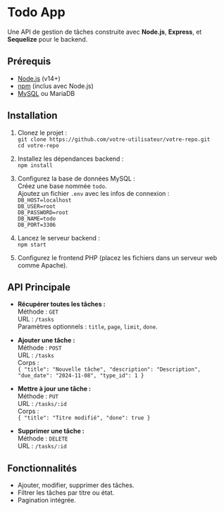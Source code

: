 # Todo App

Une API de gestion de tâches construite avec **Node.js**, **Express**, et **Sequelize** pour le backend.

## Prérequis

- [Node.js](https://nodejs.org/) (v14+)
- [npm](https://www.npmjs.com/) (inclus avec Node.js)
- [MySQL](https://www.mysql.com/) ou MariaDB

## Installation

1. Clonez le projet :  
   `git clone https://github.com/votre-utilisateur/votre-repo.git`  
   `cd votre-repo`

2. Installez les dépendances backend :  
   `npm install`

3. Configurez la base de données MySQL :  
   Créez une base nommée `todo`.  
   Ajoutez un fichier `.env` avec les infos de connexion :  
   `DB_HOST=localhost`  
   `DB_USER=root`  
   `DB_PASSWORD=root`  
   `DB_NAME=todo`  
   `DB_PORT=3306`

4. Lancez le serveur backend :  
   `npm start`

5. Configurez le frontend PHP (placez les fichiers dans un serveur web comme Apache).

## API Principale

- **Récupérer toutes les tâches :**  
  Méthode : `GET`  
  URL : `/tasks`  
  Paramètres optionnels : `title`, `page`, `limit`, `done`.

- **Ajouter une tâche :**  
  Méthode : `POST`  
  URL : `/tasks`  
  Corps :  
  `{ "title": "Nouvelle tâche", "description": "Description", "due_date": "2024-11-08", "type_id": 1 }`

- **Mettre à jour une tâche :**  
  Méthode : `PUT`  
  URL : `/tasks/:id`  
  Corps :  
  `{ "title": "Titre modifié", "done": true }`

- **Supprimer une tâche :**  
  Méthode : `DELETE`  
  URL : `/tasks/:id`

## Fonctionnalités

- Ajouter, modifier, supprimer des tâches.
- Filtrer les tâches par titre ou état.
- Pagination intégrée.
